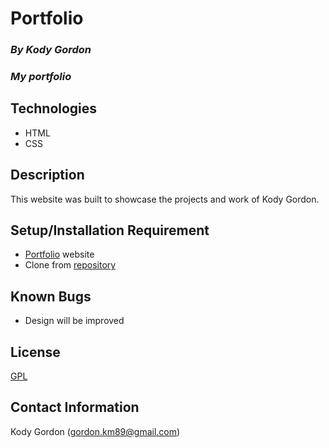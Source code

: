 # Portfolio

### _By Kody Gordon_
### _My portfolio_

## Technologies
* HTML
* CSS

## Description
This website was built to showcase the projects and work of Kody Gordon. 

## Setup/Installation Requirement
* [Portfolio](https://github.com/kody7mm/portfolio.git) website
* Clone from [repository](https://github.com/kody7mm/portfolio.git)

## Known Bugs
* Design will be improved

## License
[GPL](https://choosealicense.com/licenses/gpl-3.0/)

## Contact Information
Kody Gordon (gordon.km89@gmail.com)